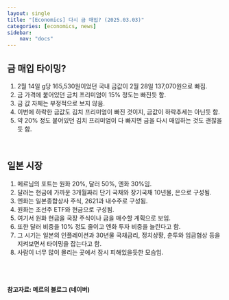 ```yaml
---
layout: single
title: "[Economics] 다시 금 매입? (2025.03.03)"
categories: [economics, news]
sidebar:
    nav: "docs"
---
```


## 금 매입 타이밍?
1. 2월 14일 g당 165,530원이었던 국내 금값이 2월 28일  137,070원으로 빠짐.
1. 금 가격에 붙어있던 금치 프리미엄이 15% 정도는 빠진듯 함.
1. 금 값 자체는 부정적으로 보지 않음.
1. 이번에 하락한 금값도 김치 프리미엄이 빠진 것이지, 금값이 하락추세는 아닌듯 함.
1. 약 20% 정도 붙어있던 김치 프리미엄이 다 빠지면 금을 다시 매입하는 것도 괜찮을듯 함.

<br/>

## 일본 시장
1. 메르님의 포트는 원화 20%, 달러 50%, 엔화 30%임.
1. 달러는 현금에 가까운 3개월짜리 단기 국채와 장기국채 10년물, 은으로 구성됨.
1. 엔화는 일본종합상사 주식, 2621과 내수주로 구성됨.
1. 원화는 조선주 ETF와 현금으로 구성됨.
1. 여기서 원화 현금을 국장 주식이나 금을 매수할 계획으로 보임.
1. 또한 달러 비중을 10% 정도 줄이고 엔화 투자 비중을 늘린다고 함.
1. 그 시기는 일본의 인플레이션과 30년물 국채금리, 정치상황, 춘투와 임금협상 등을 지켜보면서 타이밍을 잡는다고 함.
1. 사람이 너무 많이 몰리는 곳에서 잠시 피해있을듯한 모습임.



<br/>
<br/>

#### 참고자료: 메르의 블로그 (네이버) 